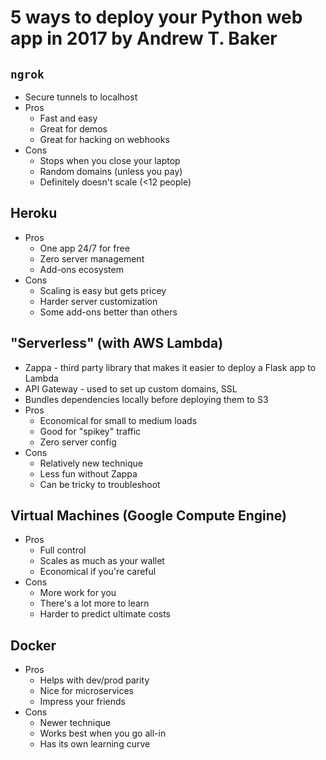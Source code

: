# 5 ways to deploy your Python web app in 2017 by Andrew T. Baker
## `ngrok`
* Secure tunnels to localhost
* Pros
  * Fast and easy
  * Great for demos
  * Great for hacking on webhooks
* Cons
  * Stops when you close your laptop
  * Random domains (unless you pay)
  * Definitely doesn't scale (<12 people)
## Heroku
* Pros
  * One app 24/7 for free
  * Zero server management
  * Add-ons ecosystem
* Cons
  * Scaling is easy but gets pricey
  * Harder server customization
  * Some add-ons better than others
## "Serverless" (with AWS Lambda)
  * Zappa - third party library that makes it easier to deploy a Flask app to Lambda
  * API Gateway - used to set up custom domains, SSL
  * Bundles dependencies locally before deploying them to S3
 * Pros
   * Economical for small to medium loads
   * Good for "spikey" traffic
   * Zero server config
 * Cons
   * Relatively new technique
   * Less fun without Zappa
   * Can be tricky to troubleshoot
## Virtual Machines (Google Compute Engine)
 * Pros
   * Full control
   * Scales as much as your wallet
   * Economical if you're careful
 * Cons
   * More work for you
   * There's a lot more to learn
   * Harder to predict ultimate costs
## Docker
 * Pros
    * Helps with dev/prod parity
    * Nice for microservices
    * Impress your friends
 * Cons
    * Newer technique
    * Works best when you go all-in
    * Has its own learning curve
